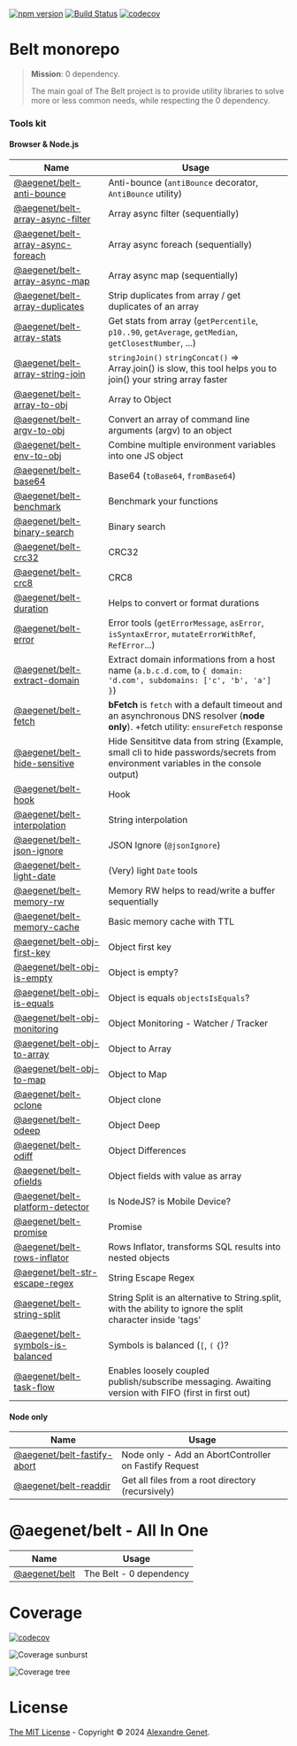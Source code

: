 [![npm version](https://img.shields.io/npm/v/@aegenet/belt.svg)](https://www.npmjs.com/package/@aegenet/belt)
[![Build Status](https://github.com/aegenet/belt/actions/workflows/ci.yml/badge.svg)](https://github.com/aegenet/belt/actions)
[![codecov](https://codecov.io/gh/aegenet/belt/branch/master/graph/badge.svg?token=XWMNA00XFY)](https://codecov.io/gh/aegenet/belt)
<br />

# Belt monorepo

> **Mission**: 0 dependency.
>
> The main goal of The Belt project is to provide utility libraries to solve more or less common needs, while respecting the 0 dependency.

### Tools kit

#### Browser & Node.js

| Name                                                                               | Usage                                                                                                                                 |
| ---------------------------------------------------------------------------------- | ------------------------------------------------------------------------------------------------------------------------------------- |
| [@aegenet/belt-anti-bounce](./packages/belt-anti-bounce/README.md)                 | Anti-bounce (`antiBounce` decorator, `AntiBounce` utility)                                                                            |
| [@aegenet/belt-array-async-filter](./packages/belt-array-async-filter/README.md)   | Array async filter (sequentially)                                                                                                     |
| [@aegenet/belt-array-async-foreach](./packages/belt-array-async-foreach/README.md) | Array async foreach (sequentially)                                                                                                    |
| [@aegenet/belt-array-async-map](./packages/belt-array-async-map/README.md)         | Array async map (sequentially)                                                                                                        |
| [@aegenet/belt-array-duplicates](./packages/belt-array-duplicates/README.md)       | Strip duplicates from array / get duplicates of an array                                                                              |
| [@aegenet/belt-array-stats](./packages/belt-array-stats/README.md)                 | Get stats from array (`getPercentile`, `p10..90`, `getAverage`, `getMedian`, `getClosestNumber`, ...)                                 |
| [@aegenet/belt-array-string-join](./packages/belt-array-string-join/README.md)     | `stringJoin()` `stringConcat()` => Array.join() is slow, this tool helps you to join() your string array faster                       |
| [@aegenet/belt-array-to-obj](./packages/belt-array-to-obj/README.md)               | Array to Object                                                                                                                       |
| [@aegenet/belt-argv-to-obj](./packages/belt-argv-to-obj/README.md)                 | Convert an array of command line arguments (argv) to an object                                                                        |
| [@aegenet/belt-env-to-obj](./packages/belt-env-to-obj/README.md)                   | Combine multiple environment variables into one JS object                                                                             |
| [@aegenet/belt-base64](./packages/belt-base64/README.md)                           | Base64 (`toBase64`, `fromBase64`)                                                                                                     |
| [@aegenet/belt-benchmark](./packages/belt-benchmark/README.md)                     | Benchmark your functions                                                                                                              |
| [@aegenet/belt-binary-search](./packages/belt-binary-search/README.md)             | Binary search                                                                                                                         |
| [@aegenet/belt-crc32](./packages/belt-crc32/README.md)                             | CRC32                                                                                                                                 |
| [@aegenet/belt-crc8](./packages/belt-crc8/README.md)                               | CRC8                                                                                                                                  |
| [@aegenet/belt-duration](./packages/belt-duration/README.md)                       | Helps to convert or format durations                                                                                                  |
| [@aegenet/belt-error](./packages/belt-error/README.md)                             | Error tools (`getErrorMessage`, `asError`, `isSyntaxError`, `mutateErrorWithRef`, `RefError`...)                                      |
| [@aegenet/belt-extract-domain](./packages/belt-extract-domain/README.md)           | Extract domain informations from a host name (`a.b.c.d.com`, to `{ domain: 'd.com', subdomains: ['c', 'b', 'a'] }`)                   |
| [@aegenet/belt-fetch](./packages/belt-fetch/README.md)                             | **bFetch** is `fetch` with a default timeout and an asynchronous DNS resolver (**node only**). +fetch utility: `ensureFetch` response |
| [@aegenet/belt-hide-sensitive](./packages/belt-hide-sensitive/README.md)           | Hide Sensititve data from string (Example, small cli to hide passwords/secrets from environment variables in the console output)      |
| [@aegenet/belt-hook](./packages/belt-hook/README.md)                               | Hook                                                                                                                                  |
| [@aegenet/belt-interpolation](./packages/belt-interpolation/README.md)             | String interpolation                                                                                                                  |
| [@aegenet/belt-json-ignore](./packages/belt-json-ignore/README.md)                 | JSON Ignore (`@jsonIgnore`)                                                                                                           |
| [@aegenet/belt-light-date](./packages/belt-light-date/README.md)                   | (Very) light `Date` tools                                                                                                             |
| [@aegenet/belt-memory-rw](./packages/belt-memory-rw/README.md)                     | Memory RW helps to read/write a buffer sequentially                                                                                   |
| [@aegenet/belt-memory-cache](./packages/belt-memory-cache/README.md)               | Basic memory cache with TTL                                                                                                           |
| [@aegenet/belt-obj-first-key](./packages/belt-obj-first-key/README.md)             | Object first key                                                                                                                      |
| [@aegenet/belt-obj-is-empty](./packages/belt-obj-is-empty/README.md)               | Object is empty?                                                                                                                      |
| [@aegenet/belt-obj-is-equals](./packages/belt-obj-is-equals/README.md)             | Object is equals `objectsIsEquals`?                                                                                                   |
| [@aegenet/belt-obj-monitoring](./packages/belt-obj-monitoring/README.md)           | Object Monitoring - Watcher / Tracker                                                                                                 |
| [@aegenet/belt-obj-to-array](./packages/belt-obj-to-array/README.md)               | Object to Array                                                                                                                       |
| [@aegenet/belt-obj-to-map](./packages/belt-obj-to-map/README.md)                   | Object to Map                                                                                                                         |
| [@aegenet/belt-oclone](./packages/belt-oclone/README.md)                           | Object clone                                                                                                                          |
| [@aegenet/belt-odeep](./packages/belt-odeep/README.md)                             | Object Deep                                                                                                                           |
| [@aegenet/belt-odiff](./packages/belt-odiff/README.md)                             | Object Differences                                                                                                                    |
| [@aegenet/belt-ofields](./packages/belt-ofields/README.md)                         | Object fields with value as array                                                                                                     |
| [@aegenet/belt-platform-detector](./packages/belt-platform-detector/README.md)     | Is NodeJS? is Mobile Device?                                                                                                          |
| [@aegenet/belt-promise](./packages/belt-promise/README.md)                         | Promise                                                                                                                               |
| [@aegenet/belt-rows-inflator](./packages/belt-rows-inflator/README.md)             | Rows Inflator, transforms SQL results into nested objects                                                                             |
| [@aegenet/belt-str-escape-regex](./packages/belt-str-escape-regex/README.md)       | String Escape Regex                                                                                                                   |
| [@aegenet/belt-string-split](./packages/belt-string-split/README.md)               | String Split is an alternative to String.split, with the ability to ignore the split character inside 'tags'                          |
| [@aegenet/belt-symbols-is-balanced](./packages/belt-symbols-is-balanced/README.md) | Symbols is balanced (`[`, `(` `{`)?                                                                                                   |
| [@aegenet/belt-task-flow](./packages/belt-task-flow/README.md)                     | Enables loosely coupled publish/subscribe messaging. Awaiting version with FIFO (first in first out)                                  |

#### Node only

| Name                                                                   | Usage                                                 |
| ---------------------------------------------------------------------- | ----------------------------------------------------- |
| [@aegenet/belt-fastify-abort](./packages/belt-fastify-abort/README.md) | Node only - Add an AbortController on Fastify Request |
| [@aegenet/belt-readdir](./packages/belt-readdir/README.md)             | Get all files from a root directory (recursively)     |

# @aegenet/belt - All In One

| Name                                       | Usage                   |
| ------------------------------------------ | ----------------------- |
| [@aegenet/belt](./packages/belt/README.md) | The Belt - 0 dependency |

# Coverage

[![codecov](https://codecov.io/gh/aegenet/belt/branch/master/graph/badge.svg?token=XWMNA00XFY)](https://codecov.io/gh/aegenet/belt)

![Coverage sunburst](https://codecov.io/gh/aegenet/belt/branch/master/graphs/sunburst.svg?token=XWMNA00XFY)

![Coverage tree](https://codecov.io/gh/aegenet/belt/branch/master/graphs/tree.svg?token=XWMNA00XFY)

# License

[The MIT License](LICENSE) - Copyright © 2024 [Alexandre Genet](https://github.com/aegenet).
